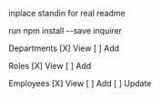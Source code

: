 inplace standin for real readme

run npm install --save inquirer

Departments
[X] View
[ ] Add

Roles
[X] View
[ ] Add

Employees
[X] View
[ ] Add
[ ] Update